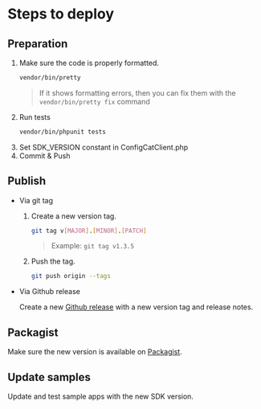 # Steps to deploy
## Preparation
1. Make sure the code is properly formatted.
   ```bash
   vendor/bin/pretty
   ```
   > If it shows formatting errors, then you can fix them with the `vendor/bin/pretty fix` command
2. Run tests
   ```bash
   vendor/bin/phpunit tests
   ```
3. Set SDK_VERSION constant in ConfigCatClient.php
4. Commit & Push
## Publish
- Via git tag
    1. Create a new version tag.
       ```bash
       git tag v[MAJOR].[MINOR].[PATCH]
       ```
       > Example: `git tag v1.3.5`
    2. Push the tag.
       ```bash
       git push origin --tags
       ```
- Via Github release 

  Create a new [Github release](https://github.com/configcat/php-sdk/releases) with a new version tag and release notes.

## Packagist
Make sure the new version is available on [Packagist](https://packagist.org/packages/configcat/configcat-client).

## Update samples
Update and test sample apps with the new SDK version.